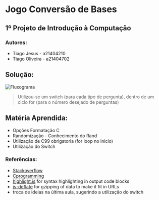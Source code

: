 # Jogo Conversão de Bases

## 1º Projeto de Introdução à Computação

### Autores:

* Tiago Jesus - a21404210
* Tiago Oliveira - a21404702

## Solução:

![Fluxograma](https://octodex.github.com/images/yaktocat.png)

> Utilizou-se um switch (para cada tipo de pergunta), dentro de um ciclo for (para o número desejado de perguntas)

## Matéria Aprendida:

* Opções Formatação C
* Randomização - Conhecimento do Rand
* Utilização de C99 obrigatoria (for loop no inicio)
* Utilização do Switch


### Referências:

 * [Stackoverflow](https://stackoverflow.com/questions/29884807/generating-random-string-unsigned-char-in-c)
 * [Cprogramming](https://cboard.cprogramming.com/c-programming/71067-getting-random-number-between-1-6-a.html)
 * [highlight.js](http://softwaremaniacs.org/soft/highlight/en/) for syntax highlighting in output code blocks
 * [js-deflate](https://github.com/dankogai/js-deflate) for gzipping of data to make it fit in URLs
* troca de ideias na última aula, sugerindo a utilização do switch